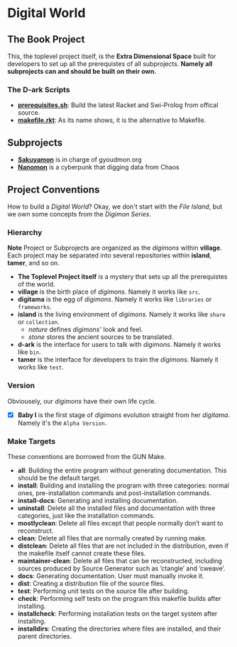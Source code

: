 # Digital World

## The Book Project

This, the toplevel project itself, is the **Extra Dimensional Space**
built for developers to set up all the prerequistes of all subprojects.
**Namely all subprojects can and should be built on their own.**

### The **D-ark** Scripts
* [**prerequisites.sh**](prerequisites.sh): Build the latest Racket and
  Swi-Prolog from offical source.
* [**makefile.rkt**](makefile.rkt): As its name shows, it is the
  alternative to Makefile.

## Subprojects
* [**Sakuyamon**](https://github.com/digital-world/sakuyamon) is in
  charge of gyoudmon.org
* [**Nanomon**](https://github.com/digital-world/nanomon) is a cyberpunk
  that digging data from Chaos

## Project Conventions

How to build a _Digital World_? Okay, we don't start with the _File
Island_, but we own some concepts from the _Digimon Series_.

### Hierarchy

**Note** Project or Subprojects are organized as the _digimons_ within
**village**. Each project may be separated into several repositories
within **island**, **tamer**, and so on.
* **The Toplevel Project itself** is a mystery that sets up all the
  prerequistes of the world.
* **village** is the birth place of _digimons_. Namely it works like
  `src`.
* **digitama** is the egg of _digimons_. Namely it works like
  `libraries` or `frameworks`.
* **island** is the living environment of _digimons_. Namely it works
  like `share` or `collection`.
  - _nature_ defines _digimons_' look and feel.
  - _stone_ stores the ancient sources to be translated.
* **d-ark** is the interface for users to talk with _digimons_. Namely
  it works like `bin`.
* **tamer** is the interface for developers to train the _digimons_.
  Namely it works like `test`.

### Version

Obviousely, our _digimons_ have their own life cycle.
* [X] **Baby I** is the first stage of _digimons_ evolution straight
  from her _digitama_. Namely it's the `Alpha Version`.

### Make Targets

These conventions are borrowed from the GUN Make.
* **all**: Building the entire program without generating documentation.
  This should be the default target.
* **install**: Building and installing the program with three
  categories: normal ones, pre-installation commands and
  post-installation commands.
* **install-docs**: Generating and installing documentation.
* **uninstall**: Delete all the installed files and documentation with
  three categories, just like the installation commands.
* **mostlyclean**: Delete all files except that people normally don’t
  want to reconstruct.
* **clean**: Delete all files that are normally created by running make.
* **distclean**: Delete all files that are not included in the
  distribution, even if the makefile itself cannot create these files.
* **maintainer-clean**: Delete all files that can be reconstructed,
  including sources produced by Source Generator such as ’ctangle’ and
  ’cweave’.
* **docs**: Generating documentation. User must manually invoke it.
* **dist**: Creating a distribution file of the source files.
* **test**: Performing unit tests on the source file after building.
* **check**: Performing self tests on the program this makefile builds
  after installing.
* **installcheck**: Performing installation tests on the target system
  after installing.
* **installdirs**: Creating the directories where files are installed,
  and their parent directories.

